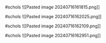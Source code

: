 
#schols 
![[Pasted image 20240716161815.png]]

#schols 
![[Pasted image 20240716162025.png]]

#schols 
![[Pasted image 20240716162109.png]]

#schols 
![[Pasted image 20240716162951.png]]